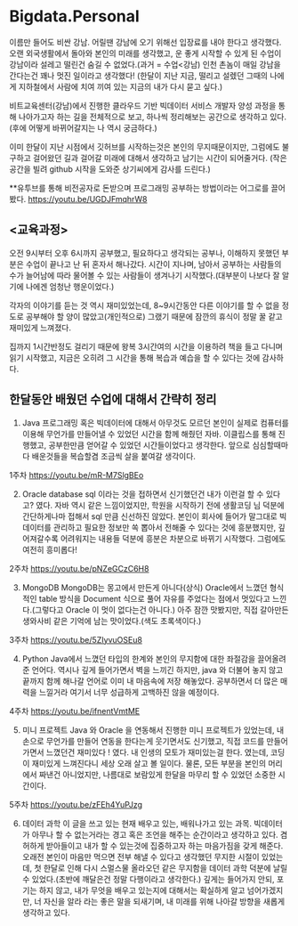 # Bigdata.Personal

이름만 들어도 비싼 강남. 어릴땐 강남에 오기 위해선 입장료를 내야 한다고 생각했다.
오랜 외국생활에서 돌아와 본인의 미래를 생각했고, 운 좋게 시작할 수 있게 된 수업이 강남이라 설레고 떨린건 숨길 수 없었다.(과거 = 수업<강남)
인천 촌놈이 매일 강남을 간다는건 꽤나 멋진 일이라고 생각했다! (한달이 지난 지금, 떨리고 설렜던 그때의 나에게 지하철에서 사람에 치여 끼여 있는 지금의 내가 다시 묻고 싶다.)

비트교육센터(강남)에서 진행한 클라우드 기반 빅데이터 서비스 개발자 양성 과정을 통해 나아가고자 하는 길을 전체적으로 보고, 하나씩 정리해보는 공간으로 생각하고 있다.
(후에 어떻게 바뀌어갈지는 나 역시 궁금하다.)

이미 한달이 지난 시점에서 깃허브를 시작하는것은 본인의 무지때문이지만, 그럼에도 불구하고 걸어왔던 길과 걸어갈 미래에 대해서 생각하고 남기는 시간이 되어줄거다.
(작은 공간을 빌려 github 시작을 도와준 상기씨에게 감사를 드린다.)



**유투브를 통해 비전공자로 돈받으며 프로그래밍 공부하는 방법이라는 어그로를 끌어봤다.
https://youtu.be/UGDJFmqhrW8

## <교육과정>
오전 9시부터 오후 6시까지 공부했고, 필요하다고 생각되는 공부나, 이해하지 못했던 부분은 수업이 끝나고 난 뒤 혼자서 해나갔다. 
시간이 지나며, 남아서 공부하는 사람들의 수가 늘어남에 따라 물어볼 수 있는 사람들이 생겨나기 시작했다.(대부분이 나보다 잘 알기에 나에겐 엄청난 행운이었다.)

각자의 이야기를 듣는 것 역시 재미있었는데, 
8~9시간동안 다른 이야기를 할 수 없을 정도로 공부해야 할 양이 많았고(개인적으로) 
그랬기 때문에 잠깐의 휴식이 정말 꿀 같고 재미있게 느껴졌다.

집까지 1시간반정도 걸리기 때문에 왕복 3시간여의 시간을 이용하려 책을 들고 다니며 읽기 시작했고, 지금은 오히려 그 시간을 통해 복습과 예습을 할 수 있다는 것에 감사하다.

## 한달동안 배웠던 수업에 대해서 간략히 정리

1. Java
프로그래밍 혹은 빅데이터에 대해서 아무것도 모르던 본인이 실제로 컴퓨터를 이용해 무언가를 만들어낼 수 있었던 시간을 함께 해줬던 자바.
이클립스를 통해 진행했고, 공부한만큼 얻어갈 수 있었던 시간들이었다고 생각한다.
앞으로 심심할때마다 배운것들을 복습할겸 조금씩 살을 붙여갈 생각이다.

1주차
https://youtu.be/mR-M7SlgBEo

2. Oracle database
sql 이라는 것을 접하면서 신기했던건 내가 이런걸 할 수 있다고? 였다.
자바 역시 같은 느낌이었지만, 학원을 시작하기 전에 생활코딩 님 덕분에 간단하게나마 접해서 sql 만큼 신선하진 않았다.
본인이 회사에 들어가 말그대로 빅데이터를 관리하고 필요한 정보만 쏙 뽑아서 전해줄 수 있다는 것에 흥분했지만,
깊어져갈수록 어려워지는 내용들 덕분에 흥분은 차분으로 바뀌기 시작했다.
그럼에도 여전히 흥미롭다!

2주차
https://youtu.be/pNZeGCzC6H8

3. MongoDB
MongoDB는 몽고에서 만든게 아니다(상식)
Oracle에서 느꼈던 형식적인 table 방식을 Document 식으로 풀어 자유를 주었다는 점에서 멋있다고 느낀다.(그렇다고 Oracle 이 멋이 없다는건 아니다.)
아주 잠깐 맛봤지만, 직접 갈아만든 생와사비 같은 기억에 남는 맛이었다.(색도 초록색이다.)

3주차
https://youtu.be/5ZIyvuOSEu8
 
4. Python
Java에서 느꼈던 타입의 한계와 본인의 무지함에 대한 좌절감을 끌어올려준 언어다.
역시나 깊게 들어가면서 벽을 느끼긴 하지만, java 와 더불어 놓지 않고 끝까지 함께 해나갈 언어로 이미 내 마음속에 저장 해놓았다.
공부하면서 더 많은 매력을 느낄거라 여기서 너무 성급하게 고백하진 않을 예정이다.

4주차
https://youtu.be/ifnentVmtME

5. 미니 프로젝트
Java 와 Oracle 을 연동해서 진행한 미니 프로젝트가 있었는데, 내 손으로 무언가를 만들어 연동을 한다는게 웃기면서도 신기했고,
직접 코드를 만들어가면서 느꼈던건 재미있다 ! 였다.
내 인생의 모토가 재미있는걸 한다. 였는데, 코딩이 재미있게 느껴진다니 세상 오래 살고 볼 일이다.
물론, 모든 부분을 본인의 머리에서 짜낸건 아니었지만, 나름대로 보람있게 한달을 마무리 할 수 있었던 소중한 시간이다.

5주차
https://youtu.be/zFEh4YuPJzg

6. 데이터 과학
이 글을 쓰고 있는 현재 배우고 있는, 배워나가고 있는 과목.
빅데이터가 아무나 할 수 없는거라는 경고 혹은 조언을 해주는 순간이라고 생각하고 있다.
겸허하게 받아들이고 내가 할 수 있는것에 집중하고자 하는 마음가짐을 갖게 해준다.
오래전 본인이 마음만 먹으면 전부 해낼 수 있다고 생각했던 무지한 시절이 있었는데,
첫 한달로 인해 다시 스멀스물 올라오던 같은 무지함을 데이터 과학 덕분에 날릴 수 있었다.(초반에 깨달은건 정말 다행이라고 생각한다.)
깊게는 들어가지 안되, 포기는 하지 않고, 내가 무엇을 배우고 있는지에 대해서는 확실하게 알고 넘어가겠지만,
너 자신을 알라 
라는 좋은 말을 되새기며, 내 미래를 위해 나아갈 방향을 새롭게 생각하고 있다.
 
